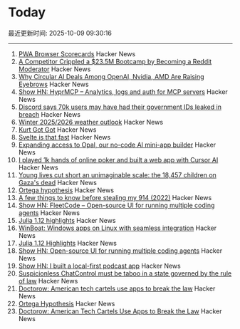 # Today

最近更新时间: 2025-10-09 09:30:16

--- 
1. [PWA Browser Scorecards](https://pwascore.com/) Hacker News
2. [A Competitor Crippled a $23.5M Bootcamp by Becoming a Reddit Moderator](https://larslofgren.com/codesmith-reddit-reputation-attack/) Hacker News
3. [Why Circular AI Deals Among OpenAI, Nvidia, AMD Are Raising Eyebrows](https://www.bloomberg.com/news/articles/2025-10-08/the-circular-openai-nvidia-and-amd-deals-raising-fears-of-a-new-tech-bubble) Hacker News
4. [Show HN: HyprMCP – Analytics, logs and auth for MCP servers](https://github.com/hyprmcp/jetski) Hacker News
5. [Discord says 70k users may have had their government IDs leaked in breach](https://www.theverge.com/news/797051/discord-government-ids-leaked-data-breach) Hacker News
6. [Winter 2025/2026 weather outlook](https://www.severe-weather.eu/long-range-2/winter-2025-2026-outlook-colder-season-forecast-for-united-states-canada-europe-fa/) Hacker News
7. [Kurt Got Got](https://fly.io/blog/kurt-got-got/) Hacker News
8. [Svelte is that fast](https://chuniversiteit.nl/papers/svelte-is-fast) Hacker News
9. [Expanding access to Opal, our no-code AI mini-app builder](https://blog.google/technology/google-labs/opal-expansion/) Hacker News
10. [I played 1k hands of online poker and built a web app with Cursor AI](https://blog.rchase.com/i-played-1-000-hands-of-online-poker-and-built-a-web-app-with-cursor-ai/) Hacker News
11. [Young lives cut short an unimaginable scale: the 18,457 children on Gaza's dead](https://www.theguardian.com/world/ng-interactive/2025/oct/08/young-lives-cut-short-on-an-unimaginable-scale-the-18457-children-on-gazas-list-of-war-dead) Hacker News
12. [Ortega hypothesis](https://en.wikipedia.org/wiki/Ortega_hypothesis) Hacker News
13. [A few things to know before stealing my 914 (2022)](https://www.hagerty.com/media/advice/a-few-things-to-know-before-you-steal-my-914/) Hacker News
14. [Show HN: FleetCode – Open-source UI for running multiple coding agents](https://github.com/built-by-as/FleetCode) Hacker News
15. [Julia 1.12 highlights](https://julialang.org/blog/2025/10/julia-1.12-highlights/) Hacker News
16. [WinBoat: Windows apps on Linux with seamless integration](https://www.winboat.app/) Hacker News
17. [Julia 1.12 Highlights](https://julialang.org/blog/2025/10/julia-1.12-highlights/) Hacker News
18. [Show HN: Open-source UI for running multiple coding agents](https://github.com/built-by-as/FleetCode) Hacker News
19. [Show HN: I built a local-first podcast app](https://wherever.audio) Hacker News
20. [Suspicionless ChatControl must be taboo in a state governed by the rule of law](https://digitalcourage.social/@echo_pbreyer/115337976340299372) Hacker News
21. [Doctorow: American tech cartels use apps to break the law](https://lithub.com/how-american-tech-cartels-use-apps-to-break-the-law/) Hacker News
22. [Ortega Hypothesis](https://en.wikipedia.org/wiki/Ortega_hypothesis) Hacker News
23. [Doctorow: American Tech Cartels Use Apps to Break the Law](https://lithub.com/how-american-tech-cartels-use-apps-to-break-the-law/) Hacker News

